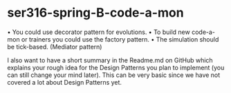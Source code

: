 # ser316-spring-B-code-a-mon

• You could use decorator pattern for evolutions.
• To build new code-a-mon or trainers you could use the factory pattern.
• The simulation should be tick-based. (Mediator pattern)

I also want to have a short summary in the Readme.md on GitHub which explains your
rough idea for the Design Patterns you plan to implement (you can still change your mind
later). This can be very basic since we have not covered a lot about Design Patterns yet.
